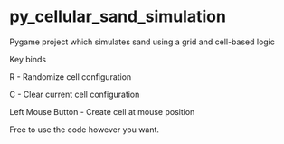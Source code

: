 # py_cellular_sand_simulation
Pygame project which simulates sand using a grid and cell-based logic

Key binds

R - Randomize cell configuration

C - Clear current cell configuration

Left Mouse Button - Create cell at mouse position

Free to use the code however you want.
